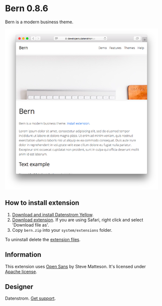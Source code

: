 Bern 0.8.6
==========
Bern is a modern business theme.

<p align="center"><img src="bern-screenshot.png?raw=true" alt="Screenshot"></p>

## How to install extension

1. [Download and install Datenstrom Yellow](https://github.com/datenstrom/yellow/).
2. [Download extension](https://github.com/datenstrom/yellow-extensions/raw/master/zip/bern.zip). If you are using Safari, right click and select 'Download file as'.
3. Copy `bern.zip` into your `system/extensions` folder.

To uninstall delete the [extension files](extension.ini).

## Information

This extension uses [Open Sans](http://www.opensans.com) by Steve Matteson. It's licensed under [Apache license](https://opensource.org/licenses/Apache-2.0).

## Designer

Datenstrom. [Get support](https://extensions.datenstrom.se/help/).
